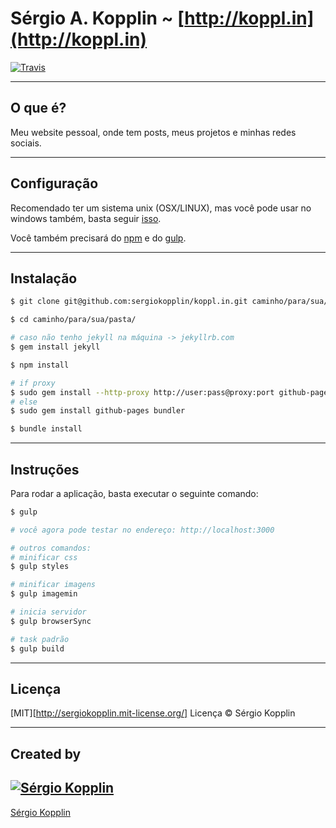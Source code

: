 # Sérgio A. Kopplin ~ [http://koppl.in](http://koppl.in)
[![Travis](https://img.shields.io/travis/sergiokopplin/K.svg)](https://travis-ci.org/sergiokopplin/koppl.in)

---

## O que é?

Meu website pessoal, onde tem posts, meus projetos e minhas redes sociais.

---

## Configuração

Recomendado ter um sistema unix (OSX/LINUX), mas você pode usar no windows também, basta seguir [isso](http://jekyllrb.com/docs/windows/).

Você também precisará do [npm](https://docs.npmjs.com/getting-started/installing-node) e do  [gulp](https://github.com/gulpjs/gulp/blob/master/docs/getting-started.md).

---

## Instalação

```sh
$ git clone git@github.com:sergiokopplin/koppl.in.git caminho/para/sua/pasta/

$ cd caminho/para/sua/pasta/

# caso não tenho jekyll na máquina -> jekyllrb.com
$ gem install jekyll

$ npm install

# if proxy
$ sudo gem install --http-proxy http://user:pass@proxy:port github-pages bundler
# else
$ sudo gem install github-pages bundler

$ bundle install
```

---

## Instruções

Para rodar a aplicação, basta executar o seguinte comando:

```sh
$ gulp

# você agora pode testar no endereço: http://localhost:3000

# outros comandos:
# minificar css
$ gulp styles

# minificar imagens
$ gulp imagemin

# inicia servidor
$ gulp browserSync

# task padrão
$ gulp build

```

---

## Licença

[MIT][http://sergiokopplin.mit-license.org/] Licença © Sérgio Kopplin

---

## Created by

[![Sérgio Kopplin](https://avatars.githubusercontent.com/u/2743180?s=130)](http://koppl.in)
---
[Sérgio Kopplin](http://koppl.in)
